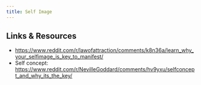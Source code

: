 ```yaml
---
title: Self Image
---
```


## Links & Resources
- https://www.reddit.com/r/lawofattraction/comments/k8n36a/learn_why_your_selfimage_is_key_to_manifest/
- Self concept: https://www.reddit.com/r/NevilleGoddard/comments/hv9yxu/selfconcept_and_why_its_the_key/